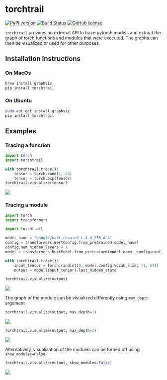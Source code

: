 # torchtrail

[![PyPI version](https://badge.fury.io/py/torchtrail.svg)](https://badge.fury.io/py/torchtrail)
[![Build Status](https://github.com/arakhmati/torchtrail/actions/workflows/python-package.yml/badge.svg)](https://github.com/arakhmati/torchtrail/actions/workflows/python-package.yml)
[![GitHub license](https://img.shields.io/github/license/arakhmati/torchtrail)](https://github.com/arakhmati/torchtrail/blob/main/LICENSE)

`torchtrail` provides an external API to trace pytorch models and extract the graph of torch functions and modules that were executed. The graphs can then be visualized or used for other purposes.

## Installation Instructions

### On MacOs
```bash
brew install graphviz
pip install torchtrail
```

### On Ubuntu
```bash
sudo apt-get install graphviz
pip install torchtrail
```

## Examples

### Tracing a function
```python
import torch
import torchtrail

with torchtrail.trace():
    tensor = torch.rand(1, 64)
    tensor = torch.exp(tensor)
torchtrail.visualize(tensor)
```
![](https://raw.githubusercontent.com/arakhmati/torchtrail/main/docs/images/exp.svg)


### Tracing a module
```python
import torch
import transformers

import torchtrail

model_name = "google/bert_uncased_L-4_H-256_A-4"
config = transformers.BertConfig.from_pretrained(model_name)
config.num_hidden_layers = 1
model = transformers.BertModel.from_pretrained(model_name, config=config).eval()

with torchtrail.trace():
    input_tensor = torch.randint(0, model.config.vocab_size, (1, 64))
    output = model(input_tensor).last_hidden_state

torchtrail.visualize(output)
```

![](https://raw.githubusercontent.com/arakhmati/torchtrail/main/docs/images/bert.svg)

The graph of the module can be visualized differently using `max_depth` argument

```python
torchtrail.visualize(output, max_depth=1)
```

![](https://raw.githubusercontent.com/arakhmati/torchtrail/main/docs/images/bert_max_depth_1.svg)

```python
torchtrail.visualize(output, max_depth=2)
```

![](https://raw.githubusercontent.com/arakhmati/torchtrail/main/docs/images/bert_max_depth_2.svg)

Alternatively, visualization of the modules can be turned off using `show_modules=False`

```python
torchtrail.visualize(output, show_modules=False)
```

![](https://raw.githubusercontent.com/arakhmati/torchtrail/main/docs/images/bert_show_modules_False.svg)